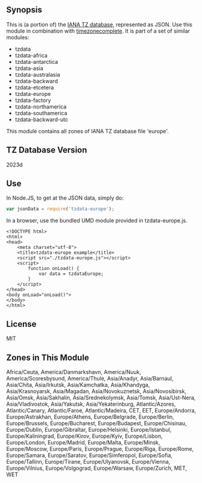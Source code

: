 
## Synopsis

This is (a portion of) the [IANA TZ database](https://www.iana.org/time-zones), represented as JSON. Use this module in combination with [timezonecomplete](https://www.npmjs.com/package/timezonecomplete).
It is part of a set of similar modules:
* tzdata
* tzdata-africa
* tzdata-antarctica
* tzdata-asia
* tzdata-australasia
* tzdata-backward
* tzdata-etcetera
* tzdata-europe
* tzdata-factory
* tzdata-northamerica
* tzdata-southamerica
* tzdata-backward-utc

This module contains all zones of IANA TZ database file 'europe'.



## TZ Database Version

2023d

## Use

In Node.JS, to get at the JSON data, simply do:

```javascript
var jsonData = require('tzdata-europe');
```

In a browser, use the bundled UMD module provided in tzdata-europe.js.

```
<!DOCTYPE html>
<html>
<head>
    <meta charset="utf-8">
    <title>tzdata-europe example</title>
    <script src="./tzdata-europe.js"></script>
    <script>
        function onLoad() {
            var data = tzdataEurope;
        }
    </script>
</head>
<body onLoad="onLoad()">
</body>
</html>
```

## License

MIT

## Zones in This Module

Africa/Ceuta, America/Danmarkshavn, America/Nuuk, America/Scoresbysund, America/Thule, Asia/Anadyr, Asia/Barnaul, Asia/Chita, Asia/Irkutsk, Asia/Kamchatka, Asia/Khandyga, Asia/Krasnoyarsk, Asia/Magadan, Asia/Novokuznetsk, Asia/Novosibirsk, Asia/Omsk, Asia/Sakhalin, Asia/Srednekolymsk, Asia/Tomsk, Asia/Ust-Nera, Asia/Vladivostok, Asia/Yakutsk, Asia/Yekaterinburg, Atlantic/Azores, Atlantic/Canary, Atlantic/Faroe, Atlantic/Madeira, CET, EET, Europe/Andorra, Europe/Astrakhan, Europe/Athens, Europe/Belgrade, Europe/Berlin, Europe/Brussels, Europe/Bucharest, Europe/Budapest, Europe/Chisinau, Europe/Dublin, Europe/Gibraltar, Europe/Helsinki, Europe/Istanbul, Europe/Kaliningrad, Europe/Kirov, Europe/Kyiv, Europe/Lisbon, Europe/London, Europe/Madrid, Europe/Malta, Europe/Minsk, Europe/Moscow, Europe/Paris, Europe/Prague, Europe/Riga, Europe/Rome, Europe/Samara, Europe/Saratov, Europe/Simferopol, Europe/Sofia, Europe/Tallinn, Europe/Tirane, Europe/Ulyanovsk, Europe/Vienna, Europe/Vilnius, Europe/Volgograd, Europe/Warsaw, Europe/Zurich, MET, WET
